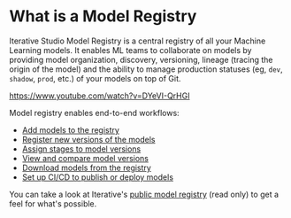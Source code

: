 # What is a Model Registry

Iterative Studio Model Registry is a central registry of all your Machine
Learning models. It enables ML teams to collaborate on models by providing model
organization, discovery, versioning, lineage (tracing the origin of the model)
and the ability to manage production statuses (eg, `dev`, `shadow`, `prod`,
etc.) of your models on top of Git.

https://www.youtube.com/watch?v=DYeVI-QrHGI

Model registry enables end-to-end workflows:

- [Add models to the registry](/doc/studio/user-guide/model-registry/add-a-model)
- [Register new versions of the models](/doc/studio/user-guide/model-registry/register-version)
- [Assign stages to model versions](/doc/studio/user-guide/model-registry/assign-stage)
- [View and compare model versions](/doc/studio/user-guide/model-registry/view-and-compare-models)
- [Download models from the registry](/doc/studio/user-guide/model-registry/use-models)
- [Set up CI/CD to publish or deploy models](/doc/studio/user-guide/model-registry/use-models)

You can take a look at Iterative's [public model registry] (read only) to get a
feel for what's possible.

[semantic versioning]: https://semver.org/
[gto]: https://mlem.ai/doc/gto
[mlem]: https://mlem.ai/
[`gto` cli]: https://mlem.ai/doc/gto/command-reference
[public model registry]: https://studio.iterative.ai/team/Iterative/models
[dvc]: /doc
